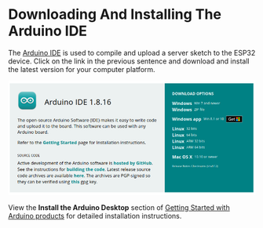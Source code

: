 # Downloading And Installing The Arduino IDE

The [Arduino IDE](https://www.arduino.cc/en/software) is used to compile and upload 
a server sketch to the ESP32 device. Click on the link in the previous sentence and 
download and install
the latest version for your computer platform.

![](./images/arduino_ide.png)

View the **Install the Arduino Desktop** section of 
[Getting Started with Arduino products](https://www.arduino.cc/en/Guide) for detailed
installation instructions.
